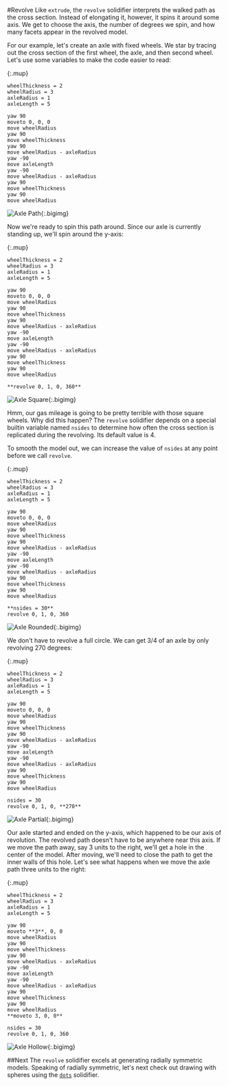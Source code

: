 #Revolve
Like `extrude`, the `revolve` solidifier interprets the walked path as the cross section. Instead of elongating it, however, it spins it around some axis. We get to choose the axis, the number of degrees we spin, and how many facets appear in the revolved model.

For our example, let's create an axle with fixed wheels. We star by tracing out the cross section of the first wheel, the axle, and then second wheel. Let's use some variables to make the code easier to read:

{:.mup}
~~~
wheelThickness = 2
wheelRadius = 3
axleRadius = 1
axleLength = 5

yaw 90
moveto 0, 0, 0
move wheelRadius
yaw 90
move wheelThickness
yaw 90
move wheelRadius - axleRadius
yaw -90
move axleLength
yaw -90
move wheelRadius - axleRadius
yaw 90
move wheelThickness
yaw 90
move wheelRadius
~~~

![Axle Path](images/axle_path.png){:.bigimg}

Now we're ready to spin this path around. Since our axle is currently standing up, we'll spin around the y-axis:

{:.mup}
~~~
wheelThickness = 2
wheelRadius = 3
axleRadius = 1
axleLength = 5

yaw 90
moveto 0, 0, 0
move wheelRadius
yaw 90
move wheelThickness
yaw 90
move wheelRadius - axleRadius
yaw -90
move axleLength
yaw -90
move wheelRadius - axleRadius
yaw 90
move wheelThickness
yaw 90
move wheelRadius

**revolve 0, 1, 0, 360**
~~~

![Axle Square](images/axle_square.png){:.bigimg}

Hmm, our gas mileage is going to be pretty terrible with those square wheels. Why did this happen? The `revolve` solidifier depends on a special builtin variable named `nsides` to determine how often the cross section is replicated during the revolving. Its default value is 4.

To smooth the model out, we can increase the value of `nsides` at any point before we call `revolve`.

{:.mup}
~~~
wheelThickness = 2
wheelRadius = 3
axleRadius = 1
axleLength = 5

yaw 90
moveto 0, 0, 0
move wheelRadius
yaw 90
move wheelThickness
yaw 90
move wheelRadius - axleRadius
yaw -90
move axleLength
yaw -90
move wheelRadius - axleRadius
yaw 90
move wheelThickness
yaw 90
move wheelRadius

**nsides = 30**
revolve 0, 1, 0, 360
~~~

![Axle Rounded](images/axle_rounded.png){:.bigimg}

We don't have to revolve a full circle. We can get 3/4 of an axle by only revolving 270 degrees:

{:.mup}
~~~
wheelThickness = 2
wheelRadius = 3
axleRadius = 1
axleLength = 5

yaw 90
moveto 0, 0, 0
move wheelRadius
yaw 90
move wheelThickness
yaw 90
move wheelRadius - axleRadius
yaw -90
move axleLength
yaw -90
move wheelRadius - axleRadius
yaw 90
move wheelThickness
yaw 90
move wheelRadius

nsides = 30
revolve 0, 1, 0, **270**
~~~

![Axle Partial](images/axle_partial.png){:.bigimg}

Our axle started and ended on the y-axis, which happened to be our axis of revolution. The revolved path doesn't have to be anywhere near this axis. If we move the path away, say 3 units to the right, we'll get a hole in the center of the model. After moving, we'll need to close the path to get the inner walls of this hole. Let's see what happens when we move the axle path three units to the right:

{:.mup}
~~~
wheelThickness = 2
wheelRadius = 3
axleRadius = 1
axleLength = 5

yaw 90
moveto **3**, 0, 0
move wheelRadius
yaw 90
move wheelThickness
yaw 90
move wheelRadius - axleRadius
yaw -90
move axleLength
yaw -90
move wheelRadius - axleRadius
yaw 90
move wheelThickness
yaw 90
move wheelRadius
**moveto 3, 0, 0**

nsides = 30
revolve 0, 1, 0, 360
~~~

![Axle Hollow](images/axle_hollow.png){:.bigimg}

##Next
The `revolve` solidifier excels at generating radially symmetric models. Speaking of radially symmetric, let's next check out drawing with spheres using the [`dots`](dots.html) solidifier.
